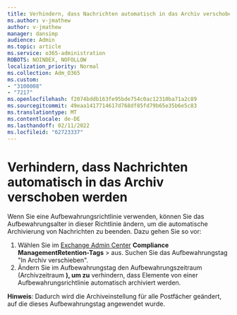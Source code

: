 ```yaml
---
title: Verhindern, dass Nachrichten automatisch in das Archiv verschoben werden
ms.author: v-jmathew
author: v-jmathew
manager: dansimp
audience: Admin
ms.topic: article
ms.service: o365-administration
ROBOTS: NOINDEX, NOFOLLOW
localization_priority: Normal
ms.collection: Adm_O365
ms.custom:
- "3100008"
- "7217"
ms.openlocfilehash: f2074bddb163fe95bde754c0ac12310ba71a2c89
ms.sourcegitcommit: 49eaa1417714617d768df85fd79b65e35b6e5c83
ms.translationtype: MT
ms.contentlocale: de-DE
ms.lasthandoff: 02/11/2022
ms.locfileid: "62723337"
---
```

# <a name="stop-messages-from-moving-to-the-archive-automatically"></a>Verhindern, dass Nachrichten automatisch in das Archiv verschoben werden

Wenn Sie eine Aufbewahrungsrichtlinie verwenden, können Sie das Aufbewahrungsalter in dieser Richtlinie ändern, um die automatische Archivierung von Nachrichten zu beenden. Dazu gehen Sie so vor:

1. Wählen Sie im [Exchange Admin Center](https://go.microsoft.com/fwlink/?linkid=2059104) **Compliance** **ManagementRetention-Tags** >  aus. Suchen Sie das Aufbewahrungstag "In Archiv verschieben".
2. Ändern Sie im Aufbewahrungstag den Aufbewahrungszeitraum (Archivzeitraum **), um zu** verhindern, dass Elemente von einer Aufbewahrungsrichtlinie automatisch archiviert werden.

**Hinweis**: Dadurch wird die Archiveinstellung für alle Postfächer geändert, auf die dieses Aufbewahrungstag angewendet wurde.
